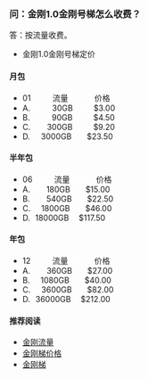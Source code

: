 ### 问：金刚1.0金刚号梯怎么收费？

答：按流量收费。

- 金刚1.0金刚号梯定价



#### 月包
- 01<font color="White">AAAA</font>流量<font color="White"> AAAA </font>价格
- A.<font color="White">AAAA</font>30GB<font color="White"> AAA </font>$3.00
- B.<font color="White">AAAA</font>90GB<font color="White"> AAA </font>$4.50
- C.<font color="White">AAA</font>300GB<font color="White"> AAA </font>$9.20
- D.<font color="White">AA</font>3000GB<font color="White"> AA </font>$23.50


#### 半年包
- 06<font color="White">AAAA</font>流量<font color="White"> AAAA </font>价格
- A.<font color="White">AAA</font>180GB<font color="White"> AA </font>$15.00
- B.<font color="White">AAA</font>540GB<font color="White"> AA </font>$22.50 
- C.<font color="White">AA</font>1800GB<font color="White"> AA </font>$46.00
- D.<font color="White">A</font>18000GB<font color="White"> A </font>$117.50


#### 年包
- 12<font color="White">AAAA</font>流量<font color="White"> AAAA </font>价格
- A.<font color="White">AAA</font>360GB<font color="White"> AA </font>$27.00
- B.<font color="White">AA</font>1080GB<font color="White"> AA </font>$40.00 
- C.<font color="White">AA</font>3600GB<font color="White"> AA </font>$82.00
- D.<font color="White">A</font>36000GB<font color="White"> A </font>$212.00



#### 推荐阅读
- [金刚流量](https://a2zitpro.github.io/web/list_kkdatatraffic)
- [金刚梯价格](https://a2zitpro.github.io/web/list_kkprice)
- [金刚梯](https://a2zitpro.github.io/web/dlb)
